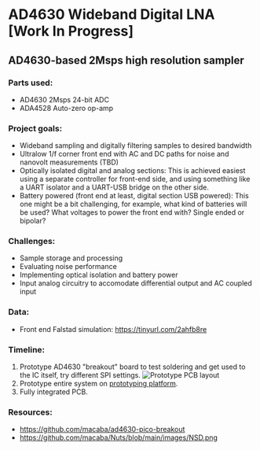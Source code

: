 # AD4630 Wideband Digital LNA [Work In Progress]
## AD4630-based 2Msps high resolution sampler
### Parts used:
- AD4630 2Msps 24-bit ADC
- ADA4528 Auto-zero op-amp
### Project goals:
- Wideband sampling and digitally filtering samples to desired bandwidth
- Ultralow 1/f corner front end with AC and DC paths for noise and nanovolt measurements (TBD)
- Optically isolated digital and analog sections: This is achieved easiest using a separate controller for front-end side, and using something like a UART isolator and a UART-USB bridge on the other side. 
- Battery powered (front end at least, digital section USB powered): This one might be a bit challenging, for example, what kind of batteries will be used? What voltages to power the front end with? Single ended or bipolar?
### Challenges: 
- Sample storage and processing
- Evaluating noise performance
- Implementing optical isolation and battery power
- Input analog circuitry to accomodate differential output and AC coupled input
### Data:
- Front end Falstad simulation: https://tinyurl.com/2ahfb8re
### Timeline:
1. Prototype AD4630 "breakout" board to test soldering and get used to the IC itself, try different SPI settings.
![Prototype PCB layout](https://github.com/NNNILabs/AD4630-Wideband-Digital-LNA/blob/main/resources/front.PNG)
2. Prototype entire system on [prototyping platform](https://github.com/macaba?tab=repositories).
3. Fully integrated PCB.
### Resources:
- https://github.com/macaba/ad4630-pico-breakout
- https://github.com/macaba/Nuts/blob/main/images/NSD.png
